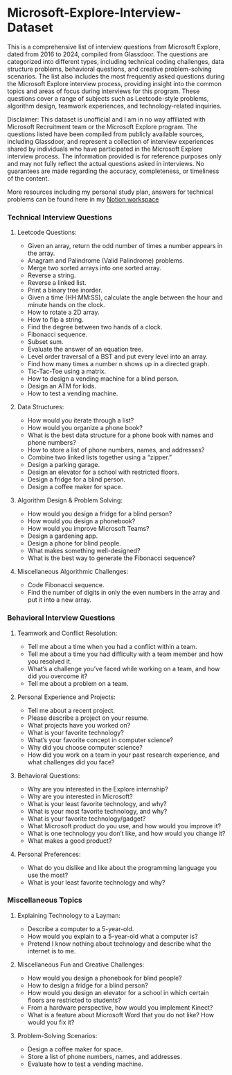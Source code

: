 # Microsoft-Explore-Interview-Dataset

This is a comprehensive list of interview questions from Microsoft Explore, dated from 2016 to 2024, compiled from Glassdoor. The questions are categorized into different types, including technical coding challenges, data structure problems, behavioral questions, and creative problem-solving scenarios. The list also includes the most frequently asked questions during the Microsoft Explore interview process, providing insight into the common topics and areas of focus during interviews for this program. These questions cover a range of subjects such as Leetcode-style problems, algorithm design, teamwork experiences, and technology-related inquiries.

Disclaimer:
This dataset is unofficial and I am in no way affiliated with Microsoft Recruitment team or the Microsoft Explore program. The questions listed have been compiled from publicly available sources, including Glassdoor, and represent a collection of interview experiences shared by individuals who have participated in the Microsoft Explore interview process. The information provided is for reference purposes only and may not fully reflect the actual questions asked in interviews. No guarantees are made regarding the accuracy, completeness, or timeliness of the content.

More resources including my personal study plan, answers for technical problems can be found here in my [Notion workspace](https://itsmevee.notion.site/Microsoft-Explore-Interview-Resources-172c45e4348d8081a731c195c2e3b068?pvs=4)

### Technical Interview Questions

1. Leetcode Questions:
   - Given an array, return the odd number of times a number appears in the array.
   - Anagram and Palindrome (Valid Palindrome) problems.
   - Merge two sorted arrays into one sorted array.
   - Reverse a string.
   - Reverse a linked list.
   - Print a binary tree inorder.
   - Given a time (HH:MM:SS), calculate the angle between the hour and minute hands on the clock.
   - How to rotate a 2D array.
   - How to flip a string.
   - Find the degree between two hands of a clock.
   - Fibonacci sequence.
   - Subset sum.
   - Evaluate the answer of an equation tree.
   - Level order traversal of a BST and put every level into an array.
   - Find how many times a number n shows up in a directed graph.
   - Tic-Tac-Toe using a matrix.
   - How to design a vending machine for a blind person.
   - Design an ATM for kids.
   - How to test a vending machine.

2. Data Structures:
   - How would you iterate through a list?
   - How would you organize a phone book?
   - What is the best data structure for a phone book with names and phone numbers?
   - How to store a list of phone numbers, names, and addresses?
   - Combine two linked lists together using a “zipper.”
   - Design a parking garage.
   - Design an elevator for a school with restricted floors.
   - Design a fridge for a blind person.
   - Design a coffee maker for space.

3. Algorithm Design & Problem Solving:
   - How would you design a fridge for a blind person?
   - How would you design a phonebook?
   - How would you improve Microsoft Teams?
   - Design a gardening app.
   - Design a phone for blind people.
   - What makes something well-designed?
   - What is the best way to generate the Fibonacci sequence?

4. Miscellaneous Algorithmic Challenges:
   - Code Fibonacci sequence.
   - Find the number of digits in only the even numbers in the array and put it into a new array.

### Behavioral Interview Questions

1. Teamwork and Conflict Resolution:
   - Tell me about a time when you had a conflict within a team.
   - Tell me about a time you had difficulty with a team member and how you resolved it.
   - What’s a challenge you’ve faced while working on a team, and how did you overcome it?
   - Tell me about a problem on a team.

2. Personal Experience and Projects:
   - Tell me about a recent project.
   - Please describe a project on your resume.
   - What projects have you worked on?
   - What is your favorite technology?
   - What’s your favorite concept in computer science?
   - Why did you choose computer science?
   - How did you work on a team in your past research experience, and what challenges did you face?

3. Behavioral Questions:
   - Why are you interested in the Explore internship?
   - Why are you interested in Microsoft?
   - What is your least favorite technology, and why?
   - What is your most favorite technology, and why?
   - What is your favorite technology/gadget?
   - What Microsoft product do you use, and how would you improve it?
   - What is one technology you don’t like, and how would you change it?
   - What makes a good product?

4. Personal Preferences:
   - What do you dislike and like about the programming language you use the most?
   - What is your least favorite technology and why?

### Miscellaneous Topics

1. Explaining Technology to a Layman:
   - Describe a computer to a 5-year-old.
   - How would you explain to a 5-year-old what a computer is?
   - Pretend I know nothing about technology and describe what the internet is to me.

2. Miscellaneous Fun and Creative Challenges:
   - How would you design a phonebook for blind people?
   - How to design a fridge for a blind person?
   - How would you design an elevator for a school in which certain floors are restricted to students?
   - From a hardware perspective, how would you implement Kinect?
   - What is a feature about Microsoft Word that you do not like? How would you fix it?

3. Problem-Solving Scenarios:
   - Design a coffee maker for space.
   - Store a list of phone numbers, names, and addresses.
   - Evaluate how to test a vending machine.
